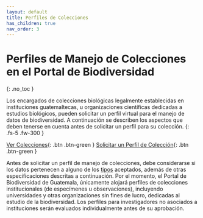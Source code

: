 ```yaml
---
layout: default
title: Perfiles de Colecciones
has_children: true
nav_order: 3
---
```



# Perfiles de Manejo de Colecciones en el Portal de Biodiversidad
{: .no_toc }

Los encargados de colecciones biológicas legalmente establecidas en instituciones guatemaltecas, u organizaciones científicas dedicadas a estudios biológicos, pueden solicitar un perfil virtual para el manejo de datos de biodiversidad. A continuación se describen los aspectos que deben tenerse en cuenta antes de solicitar un perfil para su colección.
{: .fs-5 .fw-300 }

[Ver Colecciones](https://biodiversidad.gt/portal/collections/index.php){: .btn .btn-green } 
[Solicitar un Perfil de Colección](https://guatemalaportal.github.io/docs/colecciones/solicitud/){: .btn .btn-green } 

Antes de solicitar un perfil de manejo de colecciones, debe considerarse si los datos pertenecen a alguno de los [tipos](https://guatemalaportal.github.io/docs/colecciones/datos/) aceptados, además de otras especificaciones descritas a continuación. Por el momento, el Portal de Biodiversidad de Guatemala, únicamente alojará perfiles de colecciones institucionales (de especímenes u observaciones), incluyendo universidades y otras organizaciones sin fines de lucro, dedicadas al estudio de la biodiversidad. Los perfiles para investigadores no asociados a instituciones serán evaluados individualmente antes de su aprobación. 
